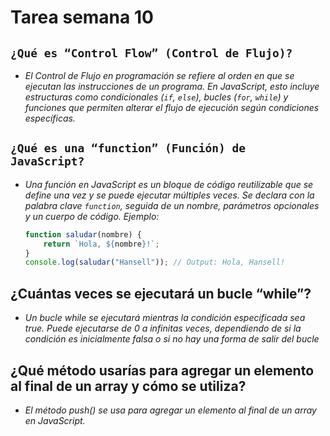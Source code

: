 # Tarea semana 10

## `¿Qué es “Control Flow” (Control de Flujo)?`

- *El Control de Flujo en programación se refiere al orden en que se ejecutan las instrucciones de un programa. En JavaScript, esto incluye estructuras como condicionales (`if`, `else`), bucles (`for`, `while`) y funciones que permiten alterar el flujo de ejecución según condiciones específicas.*  

## `¿Qué es una “function” (Función) de JavaScript?`

- *Una función en JavaScript es un bloque de código reutilizable que se define una vez y se puede ejecutar múltiples veces. Se declara con la palabra clave `function`, seguida de un nombre, parámetros opcionales y un cuerpo de código. Ejemplo:* 
 
  ```javascript
  function saludar(nombre) {
      return `Hola, ${nombre}!`;
  }
  console.log(saludar("Hansell")); // Output: Hola, Hansell!

## ¿Cuántas veces se ejecutará un bucle “while”?

- *Un bucle while se ejecutará mientras la condición especificada sea true. Puede ejecutarse de 0 a infinitas veces, dependiendo de si la condición es inicialmente falsa o si no hay una forma de salir del bucle*

## ¿Qué método usarías para agregar un elemento al final de un array y cómo se utiliza?

- *El método push() se usa para agregar un elemento al final de un array en JavaScript.*


